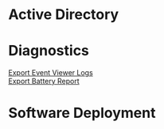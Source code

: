 # Active Directory

# Diagnostics
[Export Event Viewer Logs](ExportEventViewerLogs.ps1)  
[Export Battery Report](GenerateBatteryReport.ps1)

# Software Deployment
